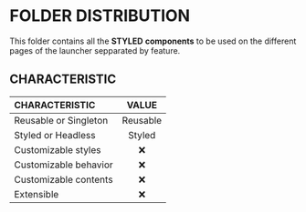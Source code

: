 # FOLDER DISTRIBUTION

This folder contains all the **STYLED** **components** to be used on the different pages of the launcher sepparated by feature.

## CHARACTERISTIC

| CHARACTERISTIC        |  VALUE   |
| :-------------------- | :------: |
| Reusable or Singleton | Reusable |
| Styled or Headless    |  Styled  |
| Customizable styles   |    ❌    |
| Customizable behavior |    ❌    |
| Customizable contents |    ❌    |
| Extensible            |    ❌    |

